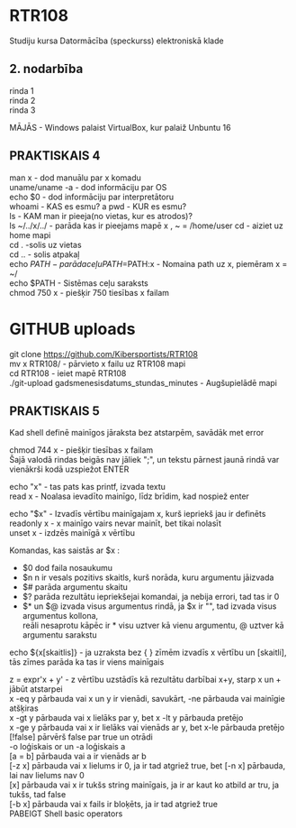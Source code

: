# RTR108
Studiju kursa Datormācība (speckurss) elektroniskā klade
## 2. nodarbība
rinda 1  
rinda 2  
rinda 3  

MĀJĀS - Windows palaist VirtualBox, kur palaiž Unbuntu 16  

## PRAKTISKAIS 4  
man x - dod manuālu par x komadu  
uname/uname -a - dod informāciju par OS  
echo $0 - dod informāciju par interpretātoru  
whoami - KAS es esmu?  a
pwd - KUR es esmu?  
ls - KAM man ir pieeja(no vietas, kur es atrodos)?  
ls ~/../x/../ - parāda kas ir pieejams mapē x  , ~ = /home/user
cd - aiziet uz home mapi  
cd . -solis uz vietas  
cd .. - solis atpakaļ  
echo $PATH - parāda ceļu  
PATH=$PATH:x - Nomaina path uz x, piemēram x = ~/  
echo $PATH - Sistēmas ceļu saraksts  
chmod 750 x - piešķir 750 tiesības x failam  

# GITHUB uploads  
git clone https://github.com/Kibersportists/RTR108  
mv x RTR108/ - pārvieto x failu uz RTR108 mapi  
cd RTR108 - ieiet mapē RTR108  
./git-upload gadsmenesisdatums_stundas_minutes - Augšupielādē mapi  

## PRAKTISKAIS 5  
Kad shell definē mainīgos jāraksta bez atstarpēm, savādāk met error  

chmod 744 x - piešķir tiesības x failam  
Šajā valodā rindas beigās nav jāliek ";", un tekstu pārnest jaunā rindā var vienākrši kodā uzspiežot ENTER  

echo "x" - tas pats kas printf, izvada textu  
read x - Noalasa ievadīto mainīgo, līdz brīdim, kad nospiež enter  

echo "$x" - Izvadīs vērtību mainīgajam x, kurš iepriekš jau ir definēts  
readonly x - x mainīgo vairs nevar mainīt, bet tikai nolasīt  
unset x - izdzēs mainīgā x vērtību  

Komandas, kas saistās ar $x :  
- $0 dod faila nosaukumu  
- $n n ir vesals pozitivs skaitls, kurš norāda, kuru argumentu jāizvada  
- $# parāda argumentu skaitu  
- $? parāda rezultātu iepriekšejai komandai, ja nebija errori, tad tas ir 0  
- $* un $@ izvada visus argumentus rindā, ja $x ir "", tad izvada visus argumentus kollona,  
reāli nesaprotu kāpēc ir * visu uztver kā vienu argumentu, @ uztver kā argumentu sarakstu

echo ${x[skaitlis]} - ja uzraksta bez { } zīmēm izvadīs x vērtību un [skaitli], tās zīmes parāda ka tas ir viens mainīgais  

z = expr'x + y' - z vērtību uzstādīs kā rezultātu darbībai x+y, starp x un + jābūt atstarpei  
x -eq y pārbauda vai x un y ir vienādi, savukārt, -ne pārbauda vai mainīgie atšķiras  
x -gt y pārbauda vai x lielāks par y, bet x -lt y pārbauda pretējo  
x -ge y pārbauda vai x ir lielāks vai vienāds ar y, bet x-le pārbauda pretējo  
[!false] pārvērš false par true un otrādi  
-o loģiskais or un -a loģiskais a  
[a = b] pārbauda vai a ir vienāds ar b  
[-z x] pārbauda vai x lielums ir 0, ja ir tad atgriež true, bet [-n x] pārbauda, lai nav lielums nav 0  
[x] pārbauda vai x ir tukšs string mainīgais, ja ir ar kaut ko atbild ar tru, ja tukšs, tad false  
[-b x] pārbauda vai x fails ir bloķēts, ja ir tad atgriež true  
PABEIGT Shell basic operators  


